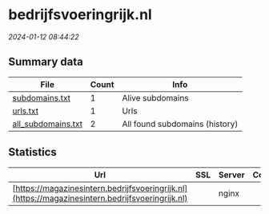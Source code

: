 # bedrijfsvoeringrijk.nl
*2024-01-12 08:44:22*
## Summary data


| File       | Count | Info |
|------------|-------|------|
|[subdomains.txt](/data/bedrijfsvoeringrijk.nl/subdomains.txt)|1|Alive subdomains|
|[urls.txt](/data/bedrijfsvoeringrijk.nl/urls.txt)|1|Urls|
|[all_subdomains.txt](/data/bedrijfsvoeringrijk.nl/all_subdomains.txt)|2|All found subdomains (history)|


## Statistics


| Url | SSL | Server | Cookie | HSTS | CSP | XFO | XXP | RP | Tech |Title |
|------------|-------|------|------|------|------|------|------|------|------|------|
|[https://magazinesintern.bedrijfsvoeringrijk.nl](https://magazinesintern.bedrijfsvoeringrijk.nl)| |nginx| |:white_check_mark: |:warning: | :white_check_mark: | :white_check_mark: | :white_check_mark: |HSTS Nginx||